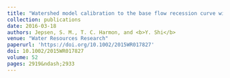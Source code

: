 ```yaml
---
title: "Watershed model calibration to the base flow recession curve with and without evapotranspiration effects"
collection: publications
date: 2016-03-18
authors: Jepsen, S. M., T. C. Harmon, and <b>Y. Shi</b>
venue: "Water Resources Research"
paperurl: 'https://doi.org/10.1002/2015WR017827'
doi: 10.1002/2015WR017827
volume: 52
pages: 2919&ndash;2933
---
```

